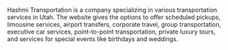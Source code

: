 
Hashmi Transportation is a company specializing in various transportation services in Utah. 
The website gives the options to offer scheduled pickups, limousine services, airport transfers, corporate travel, group transportation, 
executive car services, point-to-point transportation, private luxury tours, and services for special events like birthdays and weddings. 
